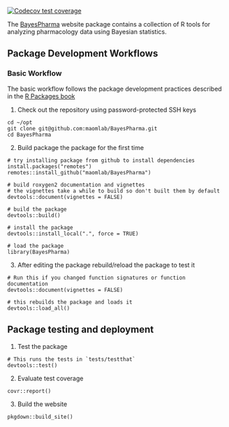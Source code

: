   <!-- badges: start -->
  [![Codecov test coverage](https://codecov.io/gh/maomlab/BayesPharma/branch/main/graph/badge.svg)](https://app.codecov.io/gh/maomlab/BayesPharma?branch=main)
  <!-- badges: end -->

The [BayesPharma](https://maomlab.github.io/BayesPharma) website package contains a collection of R tools for analyzing pharmacology data using Bayesian statistics.

## Package Development Workflows

### Basic Workflow
The basic workflow follows the package development practices described in the
[R Packages book](https://r-pkgs.org/index.html)


1) Check out the repository using password-protected SSH keys

```{shell}
cd ~/opt
git clone git@github.com:maomlab/BayesPharma.git
cd BayesPharma
```
    
2) Build package the package for the first time

```{r}
# try installing package from github to install dependencies
install.packages("remotes")
remotes::install_github("maomlab/BayesPharma")
    
# build roxygen2 documentation and vignettes
# the vignettes take a while to build so don't built them by default
devtools::document(vignettes = FALSE)

# build the package
devtools::build()
    
# install the package
devtools::install_local(".", force = TRUE)
    
# load the package
library(BayesPharma)
```

3) After editing the package rebuild/reload the package to test it

```{r}
# Run this if you changed function signatures or function documentation
devtools::document(vignettes = FALSE)
    
# this rebuilds the package and loads it 
devtools::load_all()
```    
    
## Package testing and deployment

1) Test the package
```{r}
# This runs the tests in `tests/testthat`
devtools::test()
```

2) Evaluate test coverage
```{r}
covr::report()
```

3) Build the website

```{r}
pkgdown::build_site()
```
